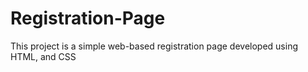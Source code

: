 # Registration-Page
This project is a simple web-based registration page developed using HTML, and CSS
